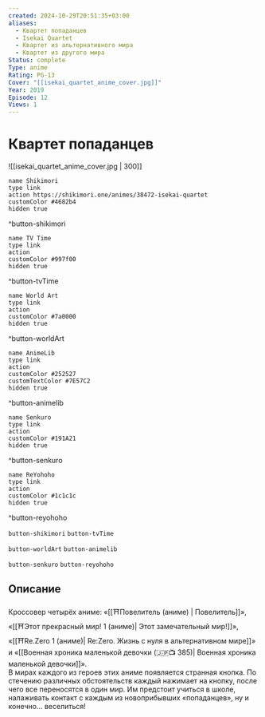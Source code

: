 ```yaml
---
created: 2024-10-29T20:51:35+03:00
aliases:
  - Квартет попаданцев
  - Isekai Quartet
  - Квартет из альтернативного мира
  - Квартет из другого мира
Status: complete
Type: anime
Rating: PG-13
Cover: "[[isekai_quartet_anime_cover.jpg]]"
Year: 2019
Episode: 12
Views: 1
---
```


# Квартет попаданцев

![[isekai_quartet_anime_cover.jpg | 300]]

```button
name Shikimori
type link
action https://shikimori.one/animes/38472-isekai-quartet
customColor #4682b4
hidden true
```
^button-shikimori

```button
name TV Time
type link
action 
customColor #997f00
hidden true
```
^button-tvTime

```button
name World Art
type link
action 
customColor #7a0000
hidden true
```
^button-worldArt

```button
name AnimeLib
type link
action 
customColor #252527
customTextColor #7E57C2
hidden true
```
^button-animelib

```button
name Senkuro
type link
action 
customColor #191A21
hidden true
```
^button-senkuro

```button
name ReYohoho
type link
action 
customColor #1c1c1c
hidden true
```
^button-reyohoho



`button-shikimori` `button-tvTime`

`button-worldArt` `button-animelib`

`button-senkuro` `button-reyohoho`

## Описание

Кроссовер четырёх аниме: «[[⛩️Повелитель (аниме) | Повелитель]]», «[[⛩️Этот прекрасный мир! 1 (аниме)| Этот замечательный мир!]]», «[[⛩️Re.Zero 1 (аниме)| Re:Zero. Жизнь с нуля в альтернативном мире]]» и «[[Военная хроника маленькой девочки (🇯🇵📺 385)| Военная хроника маленькой девочки]]».  
В мирах каждого из героев этих аниме появляется странная кнопка. По стечению различных обстоятельств каждый нажимает на кнопку, после чего все переносятся в один мир. Им предстоит учиться в школе, налаживать контакт с каждым из новоприбывших «попаданцев», ну и конечно... веселиться!

